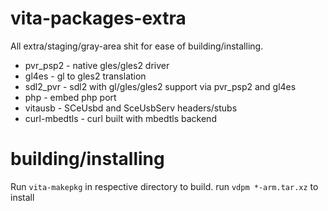 # vita-packages-extra

All extra/staging/gray-area shit for ease of building/installing.

* pvr_psp2 - native gles/gles2 driver
* gl4es - gl to gles2 translation
* sdl2_pvr - sdl2 with gl/gles/gles2 support via pvr_psp2 and gl4es
* php - embed php port
* vitausb - SCeUsbd and SceUsbServ headers/stubs
* curl-mbedtls - curl built with mbedtls backend

# building/installing

Run `vita-makepkg` in respective directory to build. run `vdpm *-arm.tar.xz` to install
